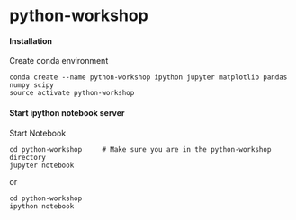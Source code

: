 # python-workshop


#### Installation

Create conda environment
```
conda create --name python-workshop ipython jupyter matplotlib pandas numpy scipy
source activate python-workshop
```

#### Start ipython notebook server

Start Notebook 
```
cd python-workshop     # Make sure you are in the python-workshop directory 
jupyter notebook   
```
or
```
cd python-workshop
ipython notebook
```


